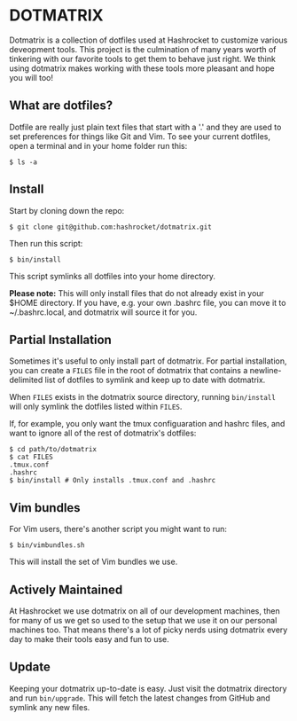 DOTMATRIX
=========

Dotmatrix is a collection of dotfiles used at Hashrocket to customize various
deveopment tools. This project is the culmination of many years worth of
tinkering with our favorite tools to get them to behave just right. We think
using dotmatrix makes working with these tools more pleasant and hope you will
too!

What are dotfiles?
------------------

Dotfile are really just plain text files that start with a '.' and they are
used to set preferences for things like Git and Vim. To see your current
dotfiles, open a terminal and in your home folder run this:

	$ ls -a


Install
-------

Start by cloning down the repo:

	$ git clone git@github.com:hashrocket/dotmatrix.git

Then run this script:

	$ bin/install

This script symlinks all dotfiles into your home directory.

**Please note:** This will only install files that do not already exist in your
$HOME directory. If you have, e.g. your own .bashrc file, you can move it to
~/.bashrc.local, and dotmatrix will source it for you.

Partial Installation
--------------------

Sometimes it's useful to only install part of dotmatrix. For partial
installation, you can create a `FILES` file in the root of dotmatrix that
contains a newline-delimited list of dotfiles to symlink and keep up to date
with dotmatrix.

When `FILES` exists in the dotmatrix source directory, running `bin/install`
will only symlink the dotfiles listed within `FILES`.

If, for example, you only want the tmux configuaration and hashrc files, and
want to ignore all of the rest of dotmatrix's dotfiles:

    $ cd path/to/dotmatrix
    $ cat FILES
    .tmux.conf
    .hashrc
    $ bin/install # Only installs .tmux.conf and .hashrc

Vim bundles
-----------

For Vim users, there's another script you might want to run:

	$ bin/vimbundles.sh

This will install the set of Vim bundles we use.

Actively Maintained
-------------------

At Hashrocket we use dotmatrix on all of our development machines, then for
many of us we get so used to the setup that we use it on our personal machines
too. That means there's a lot of picky nerds using dotmatrix every day to make
their tools easy and fun to use.

Update
------

Keeping your dotmatrix up-to-date is easy. Just visit the dotmatrix directory
and run `bin/upgrade`. This will fetch the latest changes from GitHub and
symlink any new files.
